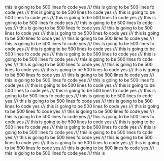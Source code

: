 this
is
going
to
be
500
lines
fo
code
yes
///
this
is
going
to
be
500
lines
fo
code
yes
///
this
is
going
to
be
500
lines
fo
code
yes
///
this
is
going
to
be
500
lines
fo
code
yes
///
this
is
going
to
be
500
lines
fo
code
yes
///
this
is
going
to
be
500
lines
fo
code
yes
///
this
is
going
to
be
500
lines
fo
code
yes
///
this
is
going
to
be
500
lines
fo
code
yes
///
this
is
going
to
be
500
lines
fo
code
yes
///
this
is
going
to
be
500
lines
fo
code
yes
///
this
is
going
to
be
500
lines
fo
code
yes
///
this
is
going
to
be
500
lines
fo
code
yes
///
this
is
going
to
be
500
lines
fo
code
yes
///
this
is
going
to
be
500
lines
fo
code
yes
///
this
is
going
to
be
500
lines
fo
code
yes
///
this
is
going
to
be
500
lines
fo
code
yes
///
this
is
going
to
be
500
lines
fo
code
yes
///
this
is
going
to
be
500
lines
fo
code
yes
///
this
is
going
to
be
500
lines
fo
code
yes
///
this
is
going
to
be
500
lines
fo
code
yes
///
this
is
going
to
be
500
lines
fo
code
yes
///
this
is
going
to
be
500
lines
fo
code
yes
///
this
is
going
to
be
500
lines
fo
code
yes
///
this
is
going
to
be
500
lines
fo
code
yes
///
this
is
going
to
be
500
lines
fo
code
yes
///
this
is
going
to
be
500
lines
fo
code
yes
///
this
is
going
to
be
500
lines
fo
code
yes
///
this
is
going
to
be
500
lines
fo
code
yes
///
this
is
going
to
be
500
lines
fo
code
yes
///
this
is
going
to
be
500
lines
fo
code
yes
///
this
is
going
to
be
500
lines
fo
code
yes
///
this
is
going
to
be
500
lines
fo
code
yes
///
this
is
going
to
be
500
lines
fo
code
yes
///
this
is
going
to
be
500
lines
fo
code
yes
///
this
is
going
to
be
500
lines
fo
code
yes
///
this
is
going
to
be
500
lines
fo
code
yes
///
this
is
going
to
be
500
lines
fo
code
yes
///
this
is
going
to
be
500
lines
fo
code
yes
///
this
is
going
to
be
500
lines
fo
code
yes
///
this
is
going
to
be
500
lines
fo
code
yes
///
this
is
going
to
be
500
lines
fo
code
yes
///
this
is
going
to
be
500
lines
fo
code
yes
///
this
is
going
to
be
500
lines
fo
code
yes
///
this
is
going
to
be
500
lines
fo
code
yes
///
this
is
going
to
be
500
lines
fo
code
yes
///
this
is
going
to
be
500
lines
fo
code
yes
///
this
is
going
to
be
500
lines
fo
code
yes
///
this
is
going
to
be
500
lines
fo
code
yes
///
this
is
going
to
be
500
lines
fo
code
yes
///
this
is
